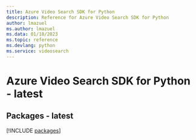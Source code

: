 ```yaml
---
title: Azure Video Search SDK for Python
description: Reference for Azure Video Search SDK for Python
author: lmazuel
ms.author: lmazuel
ms.data: 01/18/2023
ms.topic: reference
ms.devlang: python
ms.service: videosearch
---
```

# Azure Video Search SDK for Python - latest
## Packages - latest
[!INCLUDE [packages](video-search-index.md)]